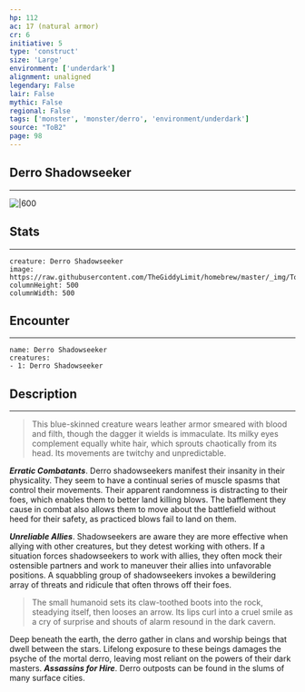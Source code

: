 ```yaml
---
hp: 112
ac: 17 (natural armor)
cr: 6
initiative: 5
type: 'construct'    
size: 'Large'
environment: ['underdark']
alignment: unaligned
legendary: False
lair: False
mythic: False
regional: False
tags: ['monster', 'monster/derro', 'environment/underdark']
source: "ToB2"
page: 98
---
```


## Derro Shadowseeker
---

![|600](https://raw.githubusercontent.com/TheGiddyLimit/homebrew/master/_img/ToB2/creature/Derro%20Shadowseeker.webp)

## Stats
---

```statblock
creature: Derro Shadowseeker
image: https://raw.githubusercontent.com/TheGiddyLimit/homebrew/master/_img/ToB2/creature/token/Derro%20Shadowseeker%20%28Token%29.png
columnHeight: 500
columnWidth: 500
```

## Encounter
---

```encounter-table
name: Derro Shadowseeker
creatures:
- 1: Derro Shadowseeker
```

## Description
---
>This blue-skinned creature wears leather armor smeared with blood and filth, though the dagger it wields is immaculate. Its milky eyes complement equally white hair, which sprouts chaotically from its head. Its movements are twitchy and unpredictable.

**_Erratic Combatants_**. Derro shadowseekers manifest their insanity in their physicality. They seem to have a continual series of muscle spasms that control their movements. Their apparent randomness is distracting to their foes, which enables them to better land killing blows. The bafflement they cause in combat also allows them to move about the battlefield without heed for their safety, as practiced blows fail to land on them.

**_Unreliable Allies_**. Shadowseekers are aware they are more effective when allying with other creatures, but they detest working with others. If a situation forces shadowseekers to work with allies, they often mock their ostensible partners and work to maneuver their allies into unfavorable positions. A squabbling group of shadowseekers invokes a bewildering array of threats and ridicule that often throws off their foes.


>The small humanoid sets its claw-toothed boots into the rock, steadying itself, then looses an arrow. Its lips curl into a cruel smile as a cry of surprise and shouts of alarm resound in the dark cavern.

Deep beneath the earth, the derro gather in clans and worship beings that dwell between the stars. Lifelong exposure to these beings damages the psyche of the mortal derro, leaving most reliant on the powers of their dark masters.
**_Assassins for Hire_**. Derro outposts can be found in the slums of many surface cities.





